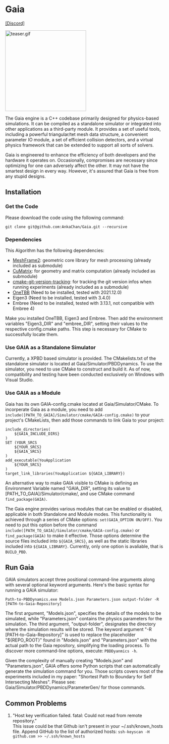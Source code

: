 # Gaia

[\[Discord\]](https://discord.gg/BRRaSmRpkm "Gaia Engine")

<img alt="teaser.gif" src="https://github.com/AnkaChan/Gaia/blob/main/teaser.gif?raw=true" data-hpc="true" class="Box-sc-g0xbh4-0 kzRgrI" height="256px">

The Gaia engine is a C++ codebase primarily designed for physics-based simulations. It can be compiled as a standalone simulator or integrated into other applications as a third-party module.
It provides a set of useful tools, including a powerful triangular/tet mesh data structure, a convenient parameter IO module, a set of efficient collision detectors, and a virtual physics framework that can be extended to support all sorts of solvers.

Gaia is engineered to enhance the efficiency of both developers and the hardware it operates on. Occasionally, compromises are necessary since optimizing for one can adversely affect the other. It may not have the smartest design in every way. However, it's assured that Gaia is free from any stupid designs.

## Installation

### Get the Code
Please download the code using  the following command:
```
git clone git@github.com:AnkaChan/Gaia.git --recursive
```

### Dependencies
This Algorithm has the following dependencies:
- [MeshFrame2](https://github.com/AnkaChan/MeshFrame2): geometric core library for mesh processing (already included as submodule)
- [CuMatrix](https://github.com/AnkaChan/CuMatrix/tree/main): for geometry and matrix computation (already included as submodule)
- [cmake-git-version-tracking](https://github.com/andrew-hardin/cmake-git-version-tracking): for tracking the git version infos when running experiments (already included as a submodule)
- [OneTBB](https://www.intel.com/content/www/us/en/developer/articles/tool/oneapi-standalone-components.html#onetbb) (Need to be installed, tested with 2021.12.0)
- Eigen3 (Need to be installed, tested with 3.4.0)
- Embree (Need to be installed, tested with 3.13.1, not compatible with Embree 4)

Make you installed OneTBB, Eigen3 and Embree. Then add the environment variables "Eigen3_DIR" and "embree_DIR", setting their values to the respective config.cmake paths. This step is necessary for CMake to successfully locate them.

### Use GAIA as a Standalone Simulator
Currently, a XPBD based simulator is provided. The CMakelists.txt of the standalone simulator is located at Gaia/Simulator/PBDDynamics. To use the simulator, you need to
use CMake to construct and build it. As of now, compatibility and testing have been conducted exclusively on Windows with Visual Studio.

### Use GAIA as a Module
Gaia has its own GAIA-config.cmake located at Gaia/Simulator/CMake. To incorperate Gaia as a module, you need to add ```include([PATH_TO_GAIA]/Simulator/cmake/GAIA-config.cmake)``` to your project's CMakeLists, then add those commands to link Gaia to your project:
```
include_directories(
	${GAIA_INCLUDE_DIRS}
)
SET (YOUR_SRCS 
	${YOUR_SRCS}
	${GAIA_SRCS}
)
add_executable(YouApplication 
	${YOUR_SRCS}
)
target_link_libraries(YouApplication ${GAIA_LIBRARY})
```
An alternative way to make GAIA visible to CMake is defining an Environment Variable named "GAIA_DIR", setting its value to [PATH_TO_GAIA]/Simulator/cmake/, and use CMake command ```find_package(GAIA)```.

The Gaia engine provides various modules that can be enabled or disabled, applicable in both Standalone and Module modes. This functionality is achieved through a series of CMake options:
```set(GAIA_OPTION ON/OFF)```.
You need to put this option before the command ```include([PATH_TO_GAIA]/Simulator/cmake/GAIA-config.cmake)``` or ```find_package(GAIA)``` to make it effective.
Those options determine the source files included into ```${GAIA_SRCS}```, as well as the static libraries included into ```${GAIA_LIBRARY}```.
Currently, only one option is avaliable, that is ```BUILD_PBD```.

## Run Gaia

GAIA simulators accept three positional command-line arguments along with several optional keyword arguments. Here's the basic syntax for running a GAIA simulator:
```
Path-to-PBDDynamics.exe Models.json Parameters.json output-folder -R [PATH-to-Gaia-Repository]
```

The first argument, "Models.json", specifies the details of the models to be simulated, while "Parameters.json" contains the physics parameters for the simulation. The third argument, "output-folder", designates the directory where the simulation results will be stored. The keyword argument "-R [PATH-to-Gaia-Repository]" is used to replace the placeholder "${REPO_ROOT}" found in "Models.json" and "Parameters.json" with the actual path to the Gaia repository, simplifying the loading process. To discover more command-line options, execute:
```PBDDyanmics -h```.

Given the complexity of manually creating "Models.json" and "Parameters.json", GAIA offers some Python scripts that can automatically generate the simulation command for you. Those scripts covers most of the experiments included in my paper: "Shortest Path to Boundary for Self Intersecting Meshes". Please see: Gaia/Simulator/PBDDynamics/ParameterGen/ for those commands.

## Common Problems
1. "Host key verification failed. fatal: Could not read from remote repository."  
This issue could be that Github isn't present in your ~/.ssh/known_hosts file.
Append GitHub to the list of authorized hosts:
```ssh-keyscan -H github.com >> ~/.ssh/known_hosts```


